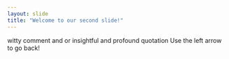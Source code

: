 ```yaml
---
layout: slide
title: "Welcome to our second slide!"
---
```

witty comment and or insightful and profound quotation
Use the left arrow to go back!
